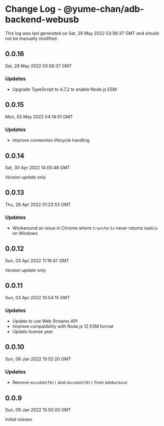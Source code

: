 # Change Log - @yume-chan/adb-backend-webusb

This log was last generated on Sat, 28 May 2022 03:56:37 GMT and should not be manually modified.

## 0.0.16
Sat, 28 May 2022 03:56:37 GMT

### Updates

- Upgrade TypeScript to 4.7.2 to enable Node.js ESM

## 0.0.15
Mon, 02 May 2022 04:18:01 GMT

### Updates

- Improve connection lifecycle handling

## 0.0.14
Sat, 30 Apr 2022 14:05:48 GMT

_Version update only_

## 0.0.13
Thu, 28 Apr 2022 01:23:53 GMT

### Updates

- Workaround an issue in Chrome where `transferIn` never returns `babble` on Windows

## 0.0.12
Sun, 03 Apr 2022 11:18:47 GMT

_Version update only_

## 0.0.11
Sun, 03 Apr 2022 10:54:15 GMT

### Updates

- Update to use Web Streams API
- Improve compatibility with Node.js 12 ESM format
- Update license year

## 0.0.10
Sun, 09 Jan 2022 15:52:20 GMT

### Updates

- Remove `encodeUtf8()` and `decodeUtf8()` from `AdbBackend`

## 0.0.9
Sun, 09 Jan 2022 15:50:20 GMT

_Initial release_

